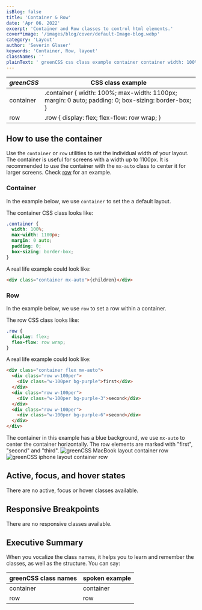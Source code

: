 ```yaml
---
isBlog: false
title: 'Container & Row'
date: 'Apr 06. 2022'
excerpt: 'Container and Row classes to control html elements.'
cover*image: '/images/blog/cover/default-Image-blog.webp'
category: 'Layout'
author: 'Severin Glaser'
keywords: 'Container, Row, layout'
classNames: ''
plainText: ' greenCSS css class example container container width: 100%; max-width: 1100px; margin: 0 auto; padding: 0; box-sizing: border-box; row row display: flex; flex-flow: row wrap; how to use the container use the `container` or `row` utilities to set the individual width of your layout the container is useful for screens with a width up to 1100px it is recommended to use the container with the `mx-auto` class to center it for larger screens check row row for an example container in the example below we use `container` to set the a default layout the container css class looks like:  a real life example could look like:  row in the example below we use `row` to set a row within a container the row css class looks like:  a real life example could look like:  the container in this example has a blue background we use `mx-auto` to center the container horizontally the row elements are marked with first second and third ! greenCSS macbook layout container row images docs layout macbook-layout-container-row webp?style=centerme ! greenCSS iphone layout container row images docs layout iphone-layout-container-row webp?style=centerme active focus and hover states there are no active focus or hover classes available responsive breakpoints there are no responsive classes available executive summary when you vocalize the class names it helps you to learn and remember the classes as well as the structure you can say: greenCSS class names spoken example container container row row '
---
```


| _greenCSS_ | CSS class example                                                                                  |
| --------- | -------------------------------------------------------------------------------------------------- |
| container | .container { width: 100%; max-width: 1100px; margin: 0 auto; padding: 0; box-sizing: border-box; } |
| row       | .row { display: flex; flex-flow: row wrap; }                                                       |

## How to use the container

Use the `container` or `row` utilities to set the individual width of your layout. The container is useful for screens with a width up to 1100px. It is recommended to use the container with the `mx-auto` class to center it for larger screens. Check [row](#row) for an example.

### Container

In the example below, we use `container` to set the a default layout.

The container CSS class looks like:

```css
.container {
  width: 100%;
  max-width: 1100px;
  margin: 0 auto;
  padding: 0;
  box-sizing: border-box;
}
```

A real life example could look like:

```html
<div class="container mx-auto">{children}</div>
```

### Row

In the example below, we use `row` to set a row within a container.

The row CSS class looks like:

```css
.row {
  display: flex;
  flex-flow: row wrap;
}
```

A real life example could look like:

```html
<div class="container flex mx-auto">
  <div class="row w-100per">
    <div class="w-100per bg-purple">first</div>
  </div>
  <div class="row w-100per">
    <div class="w-100per bg-purple-3">second</div>
  </div>
  <div class="row w-100per">
    <div class="w-100per bg-purple-6">second</div>
  </div>
</div>
```

The container in this example has a blue background, we use `mx-auto` to center the container horizontally. The row elements are marked with "first", "second" and "third".
![greenCSS MacBook layout container row](/images/docs/layout/MacBook-layout-container-row.webp?style=centerme)
![greenCSS iphone layout container row](/images/docs/layout/iphone-layout-container-row.webp?style=centerme)

## Active, focus, and hover states

There are no active, focus or hover classes available.

## Responsive Breakpoints

There are no responsive classes available.

## Executive Summary

When you vocalize the class names, it helps you to learn and remember the classes, as well as the structure. You can say:

| greenCSS class names | spoken example |
| ------------------- | -------------- |
| container           | container      |
| row                 | row            |
